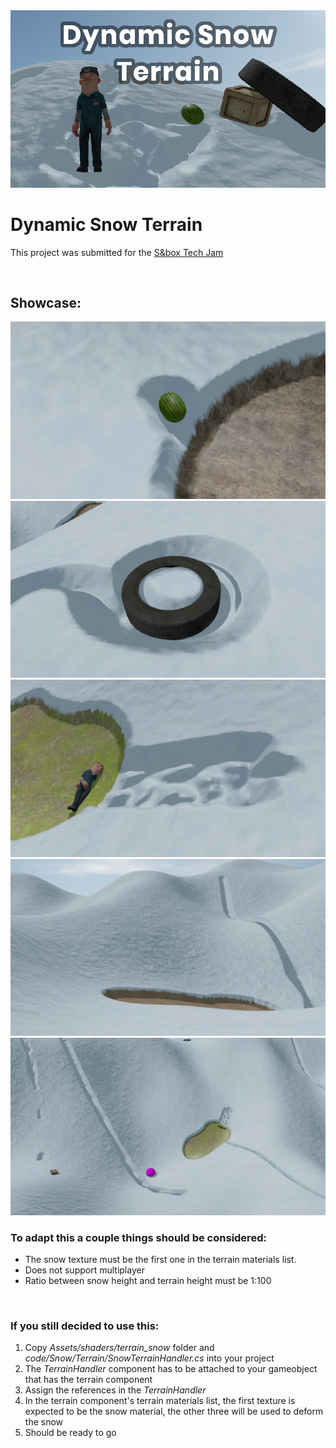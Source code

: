 <div align="center">
  <img src="./Misc/dst_thumb_long.png">
</div>

# Dynamic Snow Terrain

This project was submitted for the [S&box Tech Jam](https://sbox.game/c/tech1)

<br>

## Showcase:

<div align="center">
  <img src="./Misc/showcase_1.png">
  <img src="./Misc/showcase_2.png">
  <img src="./Misc/showcase_3.png">
  <img src="./Misc/showcase_4.png">
  <img src="./Misc/showcase_5.png">
</div>

### To adapt this a couple things should be considered:

- The snow texture must be the first one in the terrain materials list.
- Does not support multiplayer
- Ratio between snow height and terrain height must be 1:100

<br>

### If you still decided to use this:

1. Copy *Assets/shaders/terrain_snow* folder and *code/Snow/Terrain/SnowTerrainHandler.cs* into your project
2. The _TerrainHandler_ component has to be attached to your gameobject that has the terrain component
3. Assign the references in the _TerrainHandler_
4. In the terrain component's terrain materials list, the first texture is expected to be the snow material, the other three will be used to deform the snow
5. Should be ready to go
